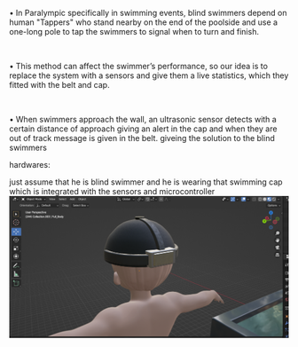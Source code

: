 • In Paralympic specifically in swimming events, blind swimmers depend on human "Tappers" who stand nearby on the end of the poolside and use a one-long pole to tap the swimmers to signal when to turn and finish.  ​

​

• This method can affect the swimmer’s performance, so our idea is to replace the system with a sensors and give them a live statistics, which they fitted with the belt and cap. ​

​

• When swimmers approach the wall, an ultrasonic sensor detects with a certain distance of approach giving an alert in the cap and when they are out of track message is given in the belt.
giveing the solution to the blind swimmers 

hardwares: 


just assume that he is blind swimmer and he is wearing that swimming cap which is integrated with the sensors and microcontroller
![Another Screenshot](src/images/cap.png)

